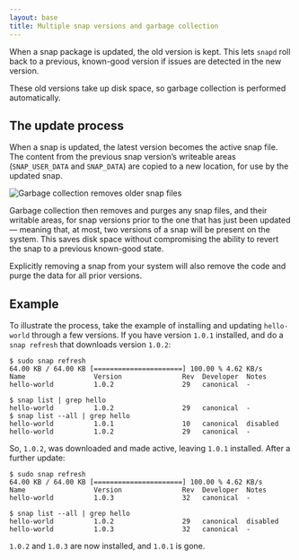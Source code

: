 ```yaml
---
layout: base
title: Multiple snap versions and garbage collection
---
```


When a snap package is updated, the old version is kept. This lets `snapd` roll back to a previous, known-good version if issues are detected in the new version.

These old versions take up disk space, so garbage collection is performed automatically.

## The update process

When a snap is updated, the latest version becomes the active snap file. The content from the previous snap version’s writeable areas (`SNAP_USER_DATA` and `SNAP_DATA`) are copied to a new location, for use by the updated snap.

![Garbage collection removes older snap files ](../media/garbage_collection.png)

Garbage collection then removes and purges any snap files, and their writable areas, for snap versions prior to the one that has just been updated — meaning that, at most, two versions of a snap will be present on the system. This saves disk space without compromising the ability to revert the snap to a previous known-good state.

Explicitly removing a snap from your system will also remove the code and purge the data for all prior versions.

## Example

To illustrate the process, take the example of installing and updating `hello-world` through a few versions. If you have version `1.0.1` installed, and do a `snap refresh` that downloads version `1.0.2`:

    $ sudo snap refresh
    64.00 KB / 64.00 KB [======================] 100.00 % 4.62 KB/s    
    Name                 Version               Rev  Developer  Notes
    hello-world          1.0.2                 29   canonical  -

    $ snap list | grep hello
    hello-world          1.0.2                 29   canonical  -
    $ snap list --all | grep hello
    hello-world          1.0.1                 10   canonical  disabled
    hello-world          1.0.2                 29   canonical  -

So, `1.0.2`, was downloaded and made active, leaving `1.0.1` installed. After a further update:

    $ sudo snap refresh
    64.00 KB / 64.00 KB [======================] 100.00 % 4.62 KB/s
    Name                 Version               Rev  Developer  Notes
    hello-world          1.0.3                 32   canonical  -

    $ snap list --all | grep hello
    hello-world          1.0.2                 29   canonical  disabled
    hello-world          1.0.3                 32   canonical  -

`1.0.2` and `1.0.3` are now installed, and `1.0.1` is gone.

